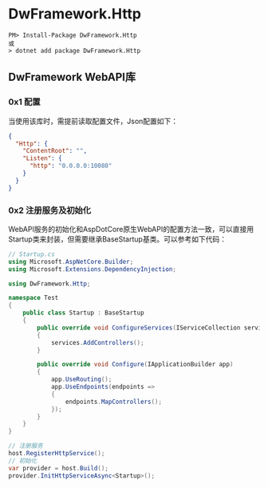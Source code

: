 # DwFramework.Http

```shell
PM> Install-Package DwFramework.Http
或
> dotnet add package DwFramework.Http
```

## DwFramework WebAPI库

### 0x1 配置

当使用该库时，需提前读取配置文件，Json配置如下：

```json
{
  "Http": {
    "ContentRoot": "",
    "Listen": {
      "http": "0.0.0.0:10080"
    }
  }
}

```

### 0x2 注册服务及初始化

WebAPI服务的初始化和AspDotCore原生WebAPI的配置方法一致，可以直接用Startup类来封装，但需要继承BaseStartup基类。可以参考如下代码：

```c#
// Startup.cs
using Microsoft.AspNetCore.Builder;
using Microsoft.Extensions.DependencyInjection;

using DwFramework.Http;

namespace Test
{
    public class Startup : BaseStartup
    {
        public override void ConfigureServices(IServiceCollection services)
        {
            services.AddControllers();
        }

        public override void Configure(IApplicationBuilder app)
        {
            app.UseRouting();
            app.UseEndpoints(endpoints =>
            {
                endpoints.MapControllers();
            });
        }
    }
}
```

```c#
// 注册服务
host.RegisterHttpService();
// 初始化
var provider = host.Build();
provider.InitHttpServiceAsync<Startup>();
```